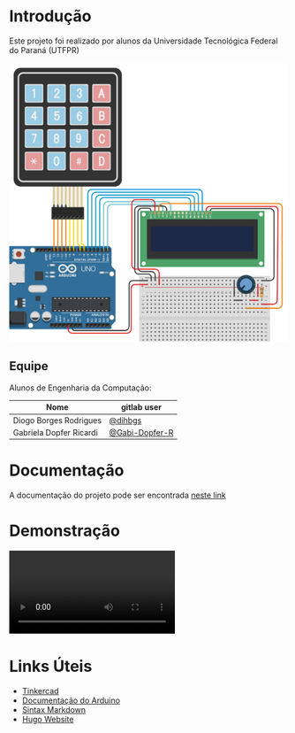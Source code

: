# Introdução

Este projeto foi realizado por alunos da Universidade Tecnológica Federal do Paraná (UTFPR)

![Esquema do projeto](docs/api/content/esquema-lightbg.png)
## Equipe

Alunos de Engenharia da Computação:

|Nome| gitlab user|
|---|---|
|Diogo Borges Rodrigues| [@dihbgs](https://gitlab.com/dihbgs)|
|Gabriela Dopfer Ricardi| [@Gabi-Dopfer-R](https://gitlab.com/Gabi-Dopfer-R)|

# Documentação

A documentação do projeto pode ser encontrada [neste link](https://dihbgs.gitlab.io/ie21cp20201)

# Demonstração

![Demonstração do projeto](docs/api/content/cofrinho-demo.mp4)

# Links Úteis

* [Tinkercad](https://www.tinkercad.com/)
* [Documentação do Arduino](https://www.arduino.cc/reference/en/)
* [Sintax Markdown](https://docs.gitlab.com/ee/user/markdown.html)
* [Hugo Website](https://gohugo.io/)
